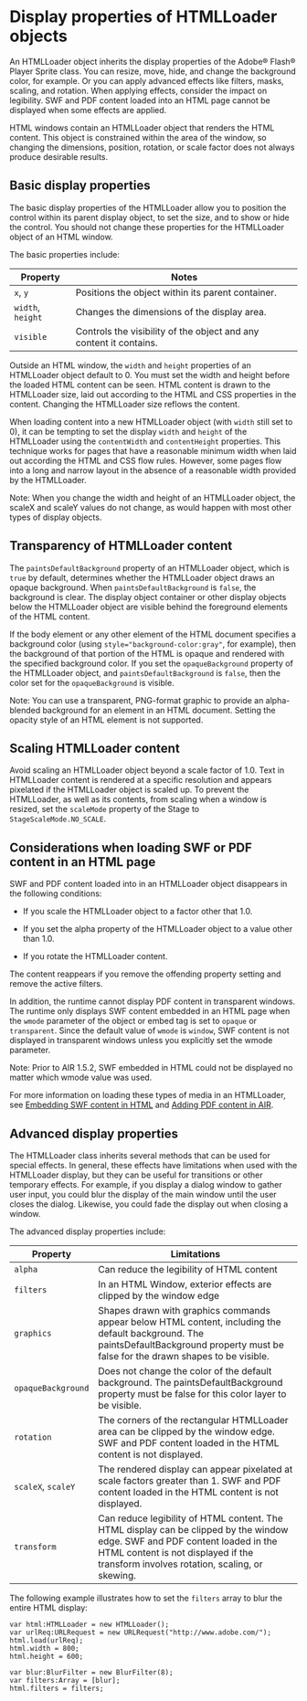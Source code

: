 # Display properties of HTMLLoader objects

<div>

An HTMLLoader object inherits the display properties of the Adobe® Flash® Player
Sprite class. You can resize, move, hide, and change the background color, for
example. Or you can apply advanced effects like filters, masks, scaling, and
rotation. When applying effects, consider the impact on legibility. SWF and PDF
content loaded into an HTML page cannot be displayed when some effects are
applied.

HTML windows contain an HTMLLoader object that renders the HTML content. This
object is constrained within the area of the window, so changing the dimensions,
position, rotation, or scale factor does not always produce desirable results.

</div>

<div>

## Basic display properties

<div>

The basic display properties of the HTMLLoader allow you to position the control
within its parent display object, to set the size, and to show or hide the
control. You should not change these properties for the HTMLLoader object of an
HTML window.

The basic properties include:

<div>

| Property          | Notes                                                              |
| ----------------- | ------------------------------------------------------------------ |
| `x`, `y`          | Positions the object within its parent container.                  |
| `width`, `height` | Changes the dimensions of the display area.                        |
| `visible`         | Controls the visibility of the object and any content it contains. |

</div>

Outside an HTML window, the `width` and `height` properties of an HTMLLoader
object default to 0. You must set the width and height before the loaded HTML
content can be seen. HTML content is drawn to the HTMLLoader size, laid out
according to the HTML and CSS properties in the content. Changing the HTMLLoader
size reflows the content.

When loading content into a new HTMLLoader object (with `width` still set to 0),
it can be tempting to set the display `width` and `height` of the HTMLLoader
using the `contentWidth` and `contentHeight` properties. This technique works
for pages that have a reasonable minimum width when laid out according the HTML
and CSS flow rules. However, some pages flow into a long and narrow layout in
the absence of a reasonable width provided by the HTMLLoader.

<div>

Note: When you change the width and height of an HTMLLoader object, the scaleX
and scaleY values do not change, as would happen with most other types of
display objects.

</div>

</div>

</div>

<div>

## Transparency of HTMLLoader content

<div>

The `paintsDefaultBackground` property of an HTMLLoader object, which is `true`
by default, determines whether the HTMLLoader object draws an opaque background.
When `paintsDefaultBackground` is `false`, the background is clear. The display
object container or other display objects below the HTMLLoader object are
visible behind the foreground elements of the HTML content.

If the body element or any other element of the HTML document specifies a
background color (using `style="background-color:gray"`, for example), then the
background of that portion of the HTML is opaque and rendered with the specified
background color. If you set the `opaqueBackground` property of the HTMLLoader
object, and `paintsDefaultBackground` is `false`, then the color set for the
`opaqueBackground` is visible.

<div>

Note: You can use a transparent, PNG-format graphic to provide an alpha-blended
background for an element in an HTML document. Setting the opacity style of an
HTML element is not supported.

</div>

</div>

</div>

<div>

## Scaling HTMLLoader content

<div>

Avoid scaling an HTMLLoader object beyond a scale factor of 1.0. Text in
HTMLLoader content is rendered at a specific resolution and appears pixelated if
the HTMLLoader object is scaled up. To prevent the HTMLLoader, as well as its
contents, from scaling when a window is resized, set the `scaleMode` property of
the Stage to `StageScaleMode.NO_SCALE`.

</div>

</div>

<div>

## Considerations when loading SWF or PDF content in an HTML page

<div>

SWF and PDF content loaded into in an HTMLLoader object disappears in the
following conditions:

- If you scale the HTMLLoader object to a factor other that 1.0.

- If you set the alpha property of the HTMLLoader object to a value other than
  1.0.

- If you rotate the HTMLLoader content.

The content reappears if you remove the offending property setting and remove
the active filters.

In addition, the runtime cannot display PDF content in transparent windows. The
runtime only displays SWF content embedded in an HTML page when the `wmode`
parameter of the object or embed tag is set to `opaque` or `transparent`. Since
the default value of `wmode` is `window`, SWF content is not displayed in
transparent windows unless you explicitly set the wmode parameter.

<div>

Note: Prior to AIR 1.5.2, SWF embedded in HTML could not be displayed no matter
which wmode value was used.

</div>

For more information on loading these types of media in an HTMLLoader, see
[Embedding SWF content in HTML](WS4B441C24-BAE3-4110-91FD-A4E5EEFB2467.html) and
[Adding PDF content in AIR](WS5b3ccc516d4fbf351e63e3d118666ade46-7eb4.html).

</div>

</div>

<div>

## Advanced display properties

<div>

The HTMLLoader class inherits several methods that can be used for special
effects. In general, these effects have limitations when used with the
HTMLLoader display, but they can be useful for transitions or other temporary
effects. For example, if you display a dialog window to gather user input, you
could blur the display of the main window until the user closes the dialog.
Likewise, you could fade the display out when closing a window.

The advanced display properties include:

<div>

| Property           | Limitations                                                                                                                                                                                                         |
| ------------------ | ------------------------------------------------------------------------------------------------------------------------------------------------------------------------------------------------------------------- |
| `alpha`            | Can reduce the legibility of HTML content                                                                                                                                                                           |
| `filters`          | In an HTML Window, exterior effects are clipped by the window edge                                                                                                                                                  |
| `graphics`         | Shapes drawn with graphics commands appear below HTML content, including the default background. The paintsDefaultBackground property must be false for the drawn shapes to be visible.                             |
| `opaqueBackground` | Does not change the color of the default background. The paintsDefaultBackground property must be false for this color layer to be visible.                                                                         |
| `rotation`         | The corners of the rectangular HTMLLoader area can be clipped by the window edge. SWF and PDF content loaded in the HTML content is not displayed.                                                                  |
| `scaleX`, `scaleY` | The rendered display can appear pixelated at scale factors greater than 1. SWF and PDF content loaded in the HTML content is not displayed.                                                                         |
| `transform`        | Can reduce legibility of HTML content. The HTML display can be clipped by the window edge. SWF and PDF content loaded in the HTML content is not displayed if the transform involves rotation, scaling, or skewing. |

</div>

The following example illustrates how to set the `filters` array to blur the
entire HTML display:

    var html:HTMLLoader = new HTMLLoader();
    var urlReq:URLRequest = new URLRequest("http://www.adobe.com/");
    html.load(urlReq);
    html.width = 800;
    html.height = 600;

    var blur:BlurFilter = new BlurFilter(8);
    var filters:Array = [blur];
    html.filters = filters;

</div>

</div>

<div>

<div>

</div>

</div>
